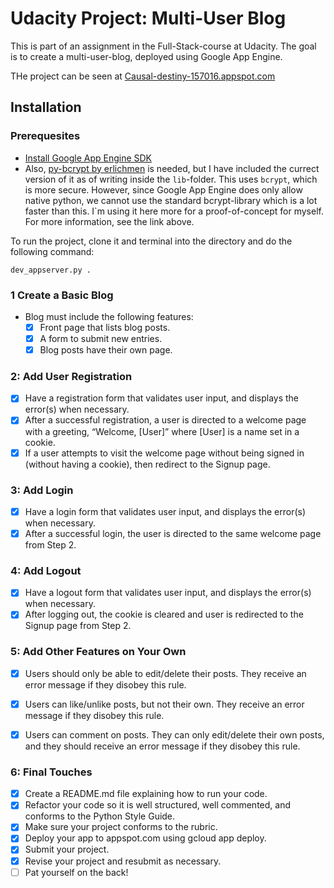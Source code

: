 # Udacity Project: Multi-User Blog

This is part of an assignment in the Full-Stack-course at Udacity. The goal is to create a multi-user-blog, deployed using Google App Engine.

THe project can be seen at [Causal-destiny-157016.appspot.com](http://causal-destiny-157016.appspot.com)

## Installation

### Prerequesites

- [Install Google App Engine SDK](https://cloud.google.com/appengine/downloads#Google_App_Engine_SDK_for_Python)
- Also, [py-bcrypt by erlichmen](https://github.com/erlichmen/py-bcrypt/) is needed, but I have included the currect version of it as of writing inside the `lib`-folder. This uses `bcrypt`, which is more secure. However, since Google App Engine does only allow native python, we cannot use the standard bcrypt-library which is a lot faster than this. I`m using it here more for a proof-of-concept for myself. For more information, see the link above.

To run the project, clone it and terminal into the directory and do the following command:

```
dev_appserver.py .
```

### 1 Create a Basic Blog

- Blog must include the following features:
  - [X] Front page that lists blog posts.
  - [X] A form to submit new entries.
  - [X] Blog posts have their own page.

### 2: Add User Registration

- [X] Have a registration form that validates user input, and displays the error(s) when necessary.
- [X] After a successful registration, a user is directed to a welcome page with a greeting, “Welcome, [User]” where [User] is a name set in a cookie.
- [X] If a user attempts to visit the welcome page without being signed in (without having a cookie), then redirect to the Signup page.

### 3: Add Login

- [X] Have a login form that validates user input, and displays the error(s) when necessary.
- [X] After a successful login, the user is directed to the same welcome page from Step 2.

### 4: Add Logout

- [X] Have a logout form that validates user input, and displays the error(s) when necessary.
- [X] After logging out, the cookie is cleared and user is redirected to the Signup page from Step 2.

### 5: Add Other Features on Your Own
- [X] Users should only be able to edit/delete their posts. They receive an error message if they disobey this rule.
- [X] Users can like/unlike posts, but not their own. They receive an error message if they disobey this rule.
- [X] Users can comment on posts. They can only edit/delete their own posts, and they should receive an error message if they disobey this rule.


### 6: Final Touches

- [X] Create a README.md file explaining how to run your code.
- [X] Refactor your code so it is well structured, well commented, and conforms to the Python Style Guide.
- [X] Make sure your project conforms to the rubric.
- [X] Deploy your app to appspot.com using gcloud app deploy.
- [X] Submit your project.
- [X] Revise your project and resubmit as necessary.
- [ ] Pat yourself on the back!
